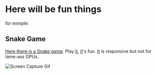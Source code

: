# Here will be fun things
for exmple:


## Snake Game
[Here there is a Snake game](https://ozmerchavy2.github.io/snake). 
Play [it](https://ozmerchavy2.github.io/snake), [it](https://ozmerchavy2.github.io/snake)'s fun.
[It](https://ozmerchavy2.github.io/snake) is responsive but not for lame-ass GPUs.

![Screen Capture Gif](https://raw.githubusercontent.com/ozmerchavy2/ozmerchavy2.github.io/master/snake/demo.gif)
